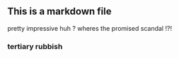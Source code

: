 ## This is a markdown file

pretty impressive huh ?
wheres the promised scandal !?!

### tertiary rubbish


